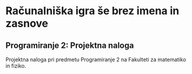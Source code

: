 # Računalniška igra še brez imena in zasnove

## Programiranje 2: Projektna naloga

Projektna naloga pri predmetu Programiranje 2 na Fakulteti za matematiko in fiziko.

